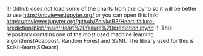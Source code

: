 !!! Github does not load some of the charts from the ipynb so it will be better to use https://nbviewer.jupyter.org/ or you can open this link: https://nbviewer.jupyter.org/github/ZhivkoB3/Heart-failure-prediction/blob/main/Heart%20failure%20prediction.ipynb !!!
This repository contains one of the most used machine learning algorithms(Adaboost, Random Forest and SVM). The library used for this is Scikit-learn(SKlearn).

